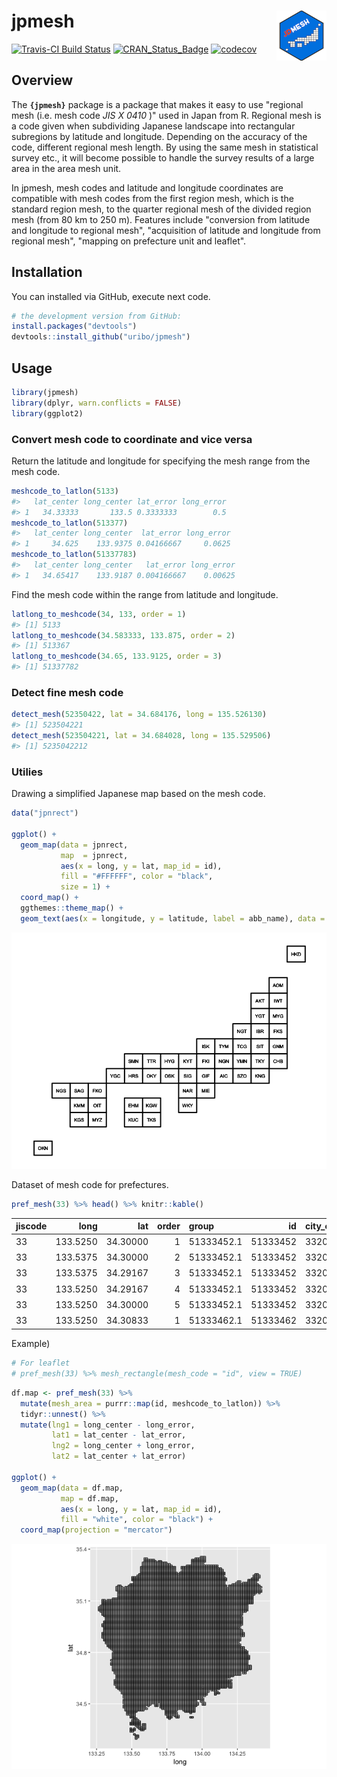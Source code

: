 
<!-- README.md is generated from README.Rmd. Please edit that file -->
jpmesh <img src="logo.png" align="right" width="80px" />
========================================================

[![Travis-CI Build Status](https://travis-ci.org/uribo/jpmesh.svg?branch=master)](https://travis-ci.org/uribo/jpmesh) [![CRAN\_Status\_Badge](http://www.r-pkg.org/badges/version/jpmesh)](http://cran.r-project.org/package=jpmesh) [![codecov](https://codecov.io/gh/uribo/jpmesh/branch/master/graph/badge.svg)](https://codecov.io/gh/uribo/jpmesh)

Overview
--------

The **`{jpmesh}`** package is a package that makes it easy to use "regional mesh (i.e. mesh code *JIS X 0410* )" used in Japan from R. Regional mesh is a code given when subdividing Japanese landscape into rectangular subregions by latitude and longitude. Depending on the accuracy of the code, different regional mesh length. By using the same mesh in statistical survey etc., it will become possible to handle the survey results of a large area in the area mesh unit.

In jpmesh, mesh codes and latitude and longitude coordinates are compatible with mesh codes from the first region mesh, which is the standard region mesh, to the quarter regional mesh of the divided region mesh (from 80 km to 250 m). Features include "conversion from latitude and longitude to regional mesh", "acquisition of latitude and longitude from regional mesh", "mapping on prefecture unit and leaflet".

Installation
------------

You can installed via GitHub, execute next code.

``` r
# the development version from GitHub:
install.packages("devtools")
devtools::install_github("uribo/jpmesh")
```

Usage
-----

``` r
library(jpmesh)
library(dplyr, warn.conflicts = FALSE)
library(ggplot2)
```

### Convert mesh code to coordinate and vice versa

Return the latitude and longitude for specifying the mesh range from the mesh code.

``` r
meshcode_to_latlon(5133)
#>   lat_center long_center lat_error long_error
#> 1   34.33333       133.5 0.3333333        0.5
meshcode_to_latlon(513377)
#>   lat_center long_center  lat_error long_error
#> 1     34.625    133.9375 0.04166667     0.0625
meshcode_to_latlon(51337783)
#>   lat_center long_center   lat_error long_error
#> 1   34.65417    133.9187 0.004166667    0.00625
```

Find the mesh code within the range from latitude and longitude.

``` r
latlong_to_meshcode(34, 133, order = 1)
#> [1] 5133
latlong_to_meshcode(34.583333, 133.875, order = 2)
#> [1] 513367
latlong_to_meshcode(34.65, 133.9125, order = 3)
#> [1] 51337782
```

### Detect fine mesh code

``` r
detect_mesh(52350422, lat = 34.684176, long = 135.526130)
#> [1] 523504221
detect_mesh(523504221, lat = 34.684028, long = 135.529506)
#> [1] 5235042212
```

### Utilies

Drawing a simplified Japanese map based on the mesh code.

``` r
data("jpnrect")

ggplot() +
  geom_map(data = jpnrect,
           map  = jpnrect,
           aes(x = long, y = lat, map_id = id),
           fill = "#FFFFFF", color = "black",
           size = 1) +
  coord_map() +
  ggthemes::theme_map() +
  geom_text(aes(x = longitude, y = latitude, label = abb_name), data = jpnrect, size = 3)
```

![](README-jpn_simple_map-1.png)

Dataset of mesh code for prefectures.

``` r
pref_mesh(33) %>% head() %>% knitr::kable()
```

| jiscode |      long|       lat|  order| group      |        id| city\_code | city\_name |
|:--------|---------:|---------:|------:|:-----------|---------:|:-----------|:-----------|
| 33      |  133.5250|  34.30000|      1| 51333452.1 |  51333452| 33205      | 笠岡市     |
| 33      |  133.5375|  34.30000|      2| 51333452.1 |  51333452| 33205      | 笠岡市     |
| 33      |  133.5375|  34.29167|      3| 51333452.1 |  51333452| 33205      | 笠岡市     |
| 33      |  133.5250|  34.29167|      4| 51333452.1 |  51333452| 33205      | 笠岡市     |
| 33      |  133.5250|  34.30000|      5| 51333452.1 |  51333452| 33205      | 笠岡市     |
| 33      |  133.5250|  34.30833|      1| 51333462.1 |  51333462| 33205      | 笠岡市     |

Example)

``` r
# For leaflet
# pref_mesh(33) %>% mesh_rectangle(mesh_code = "id", view = TRUE)
```

``` r
df.map <- pref_mesh(33) %>% 
  mutate(mesh_area = purrr::map(id, meshcode_to_latlon)) %>% 
  tidyr::unnest() %>% 
  mutate(lng1 = long_center - long_error,
         lat1 = lat_center - lat_error,
         lng2 = long_center + long_error,
         lat2 = lat_center + lat_error)

ggplot() + 
  geom_map(data = df.map, 
           map = df.map,
           aes(x = long, y = lat, map_id = id), 
           fill = "white", color = "black") + 
  coord_map(projection = "mercator")
```

![](README-mesh_pref33_map-1.png)

